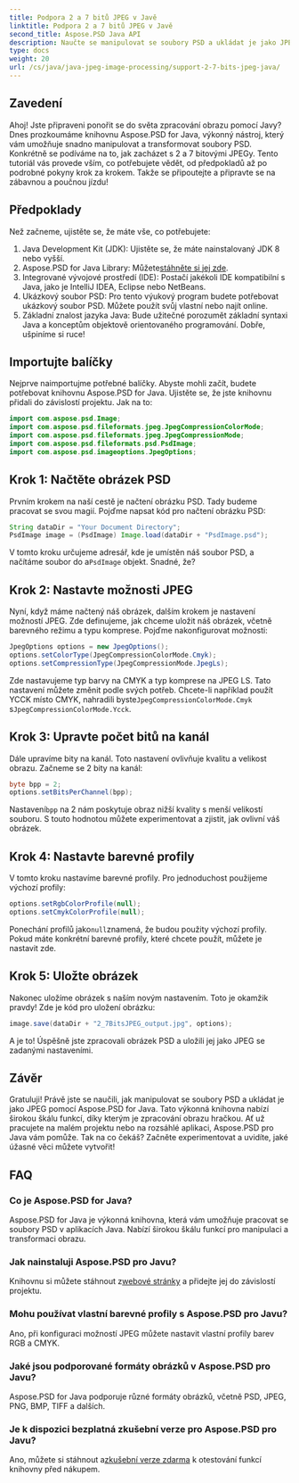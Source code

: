```yaml
---
title: Podpora 2 a 7 bitů JPEG v Javě
linktitle: Podpora 2 a 7 bitů JPEG v Javě
second_title: Aspose.PSD Java API
description: Naučte se manipulovat se soubory PSD a ukládat je jako JPEG v Javě pomocí Aspose.PSD. Podrobný průvodce s příklady kódu. Ideální pro začátečníky i profíky.
type: docs
weight: 20
url: /cs/java/java-jpeg-image-processing/support-2-7-bits-jpeg-java/
---
```

## Zavedení
Ahoj! Jste připraveni ponořit se do světa zpracování obrazu pomocí Javy? Dnes prozkoumáme knihovnu Aspose.PSD for Java, výkonný nástroj, který vám umožňuje snadno manipulovat a transformovat soubory PSD. Konkrétně se podíváme na to, jak zacházet s 2 a 7 bitovými JPEGy. Tento tutoriál vás provede vším, co potřebujete vědět, od předpokladů až po podrobné pokyny krok za krokem. Takže se připoutejte a připravte se na zábavnou a poučnou jízdu!
## Předpoklady
Než začneme, ujistěte se, že máte vše, co potřebujete:
1. Java Development Kit (JDK): Ujistěte se, že máte nainstalovaný JDK 8 nebo vyšší.
2.  Aspose.PSD for Java Library: Můžete[stáhněte si jej zde](https://releases.aspose.com/psd/java/).
3. Integrované vývojové prostředí (IDE): Postačí jakékoli IDE kompatibilní s Java, jako je IntelliJ IDEA, Eclipse nebo NetBeans.
4. Ukázkový soubor PSD: Pro tento výukový program budete potřebovat ukázkový soubor PSD. Můžete použít svůj vlastní nebo najít online.
5. Základní znalost jazyka Java: Bude užitečné porozumět základní syntaxi Java a konceptům objektově orientovaného programování.
Dobře, ušpiníme si ruce!
## Importujte balíčky
Nejprve naimportujme potřebné balíčky. Abyste mohli začít, budete potřebovat knihovnu Aspose.PSD for Java. Ujistěte se, že jste knihovnu přidali do závislostí projektu. Jak na to:
```java
import com.aspose.psd.Image;
import com.aspose.psd.fileformats.jpeg.JpegCompressionColorMode;
import com.aspose.psd.fileformats.jpeg.JpegCompressionMode;
import com.aspose.psd.fileformats.psd.PsdImage;
import com.aspose.psd.imageoptions.JpegOptions;
```
## Krok 1: Načtěte obrázek PSD
Prvním krokem na naší cestě je načtení obrázku PSD. Tady budeme pracovat se svou magií. Pojďme napsat kód pro načtení obrázku PSD:
```java
String dataDir = "Your Document Directory";
PsdImage image = (PsdImage) Image.load(dataDir + "PsdImage.psd");
```
 V tomto kroku určujeme adresář, kde je umístěn náš soubor PSD, a načítáme soubor do a`PsdImage` objekt. Snadné, že?
## Krok 2: Nastavte možnosti JPEG
Nyní, když máme načtený náš obrázek, dalším krokem je nastavení možností JPEG. Zde definujeme, jak chceme uložit náš obrázek, včetně barevného režimu a typu komprese. Pojďme nakonfigurovat možnosti:
```java
JpegOptions options = new JpegOptions();
options.setColorType(JpegCompressionColorMode.Cmyk);
options.setCompressionType(JpegCompressionMode.JpegLs);
```
 Zde nastavujeme typ barvy na CMYK a typ komprese na JPEG LS. Tato nastavení můžete změnit podle svých potřeb. Chcete-li například použít YCCK místo CMYK, nahradili byste`JpegCompressionColorMode.Cmyk` s`JpegCompressionColorMode.Ycck`.
## Krok 3: Upravte počet bitů na kanál
Dále upravíme bity na kanál. Toto nastavení ovlivňuje kvalitu a velikost obrazu. Začneme se 2 bity na kanál:
```java
byte bpp = 2;
options.setBitsPerChannel(bpp);
```
 Nastavení`bpp` na 2 nám poskytuje obraz nižší kvality s menší velikostí souboru. S touto hodnotou můžete experimentovat a zjistit, jak ovlivní váš obrázek.
## Krok 4: Nastavte barevné profily
V tomto kroku nastavíme barevné profily. Pro jednoduchost použijeme výchozí profily:
```java
options.setRgbColorProfile(null);
options.setCmykColorProfile(null);
```
 Ponechání profilů jako`null`znamená, že budou použity výchozí profily. Pokud máte konkrétní barevné profily, které chcete použít, můžete je nastavit zde.
## Krok 5: Uložte obrázek
Nakonec uložíme obrázek s naším novým nastavením. Toto je okamžik pravdy! Zde je kód pro uložení obrázku:
```java
image.save(dataDir + "2_7BitsJPEG_output.jpg", options);
```
A je to! Úspěšně jste zpracovali obrázek PSD a uložili jej jako JPEG se zadanými nastaveními.
## Závěr
Gratuluji! Právě jste se naučili, jak manipulovat se soubory PSD a ukládat je jako JPEG pomocí Aspose.PSD for Java. Tato výkonná knihovna nabízí širokou škálu funkcí, díky kterým je zpracování obrazu hračkou. Ať už pracujete na malém projektu nebo na rozsáhlé aplikaci, Aspose.PSD pro Java vám pomůže. Tak na co čekáš? Začněte experimentovat a uvidíte, jaké úžasné věci můžete vytvořit!
## FAQ
### Co je Aspose.PSD for Java?
Aspose.PSD for Java je výkonná knihovna, která vám umožňuje pracovat se soubory PSD v aplikacích Java. Nabízí širokou škálu funkcí pro manipulaci a transformaci obrazu.
### Jak nainstaluji Aspose.PSD pro Javu?
Knihovnu si můžete stáhnout z[webové stránky](https://releases.aspose.com/psd/java/) a přidejte jej do závislostí projektu.
### Mohu používat vlastní barevné profily s Aspose.PSD pro Javu?
Ano, při konfiguraci možností JPEG můžete nastavit vlastní profily barev RGB a CMYK.
### Jaké jsou podporované formáty obrázků v Aspose.PSD pro Javu?
Aspose.PSD for Java podporuje různé formáty obrázků, včetně PSD, JPEG, PNG, BMP, TIFF a dalších.
### Je k dispozici bezplatná zkušební verze pro Aspose.PSD pro Javu?
 Ano, můžete si stáhnout a[zkušební verze zdarma](https://releases.aspose.com/) k otestování funkcí knihovny před nákupem.
